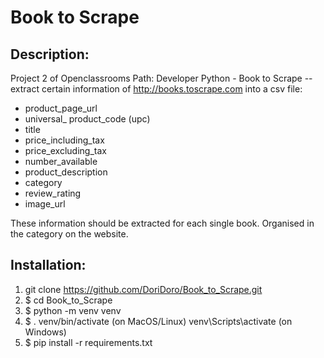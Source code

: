 # Book to Scrape

## Description:
Project 2 of Openclassrooms Path: Developer Python - Book to Scrape 
-- extract certain information of http://books.toscrape.com into a csv file:

- product_page_url
- universal_ product_code (upc)
- title
- price_including_tax
- price_excluding_tax
- number_available
- product_description
- category
- review_rating
- image_url

These information should be extracted for each single book. Organised in the category on the website.


## Installation:
1. git clone https://github.com/DoriDoro/Book_to_Scrape.git
2. $ cd Book_to_Scrape
3. $ python -m venv venv
4. $ . venv/bin/activate (on MacOS/Linux)  venv\Scripts\activate (on Windows)
5. $ pip install -r requirements.txt